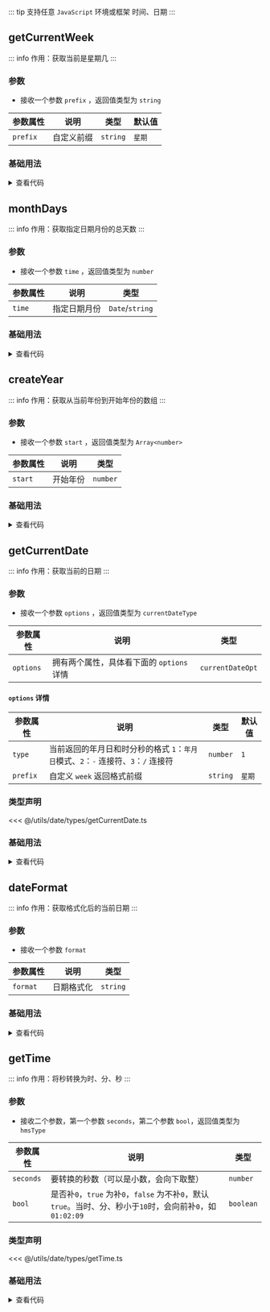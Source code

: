 <script setup>
import { useAddNumInOutlineLabel } from '../../.vitepress/utils/createElement.ts'
useAddNumInOutlineLabel(6)

import getCurrentWeek from './getCurrentWeek.vue'
import monthDays from './monthDays.vue'
import createYear from './createYear.vue'
import getCurrentDate from './getCurrentDate.vue'
import dateFormat from './dateFormat.vue'
import getTime from './getTime.vue'
</script>

<!-- # 时间、日期 -->

::: tip 支持任意 `JavaScript` 环境或框架
时间、日期
:::

<!-- <ClientOnly>
  <description-popover :num="6" :tagNameList="['浏览器','Node']" />
</ClientOnly> -->

## getCurrentWeek

::: info 作用：获取当前是星期几
:::

<!-- <ClientOnly>
  <description :isShowIcon="false" description="获取当前是星期几" />
</ClientOnly> -->

### 参数

- 接收一个参数 `prefix` ，返回值类型为 `string`

| **参数属性** | **说明**   | **类型** | **默认值** |
| ------------ | ---------- | -------- | ---------- |
| `prefix`     | 自定义前缀 | `string` | `星期`     |

### 基础用法

<ClientOnly>
  <getCurrentWeek />
</ClientOnly>
<details>

<summary>查看代码</summary>

<<< @/utils/date/getCurrentWeek.vue

</details>

## monthDays

::: info 作用：获取指定日期月份的总天数
:::

<!-- <ClientOnly>
  <description :isShowIcon="false" description="获取指定日期月份的总天数" />
</ClientOnly> -->

### 参数

- 接收一个参数 `time` ，返回值类型为 `number`

| **参数属性** | **说明**     | **类型**        |
| ------------ | ------------ | --------------- |
| `time`       | 指定日期月份 | `Date`/`string` |

### 基础用法

<ClientOnly>
  <monthDays />
</ClientOnly>
<details>

<summary>查看代码</summary>

<<< @/utils/date/monthDays.vue

</details>

## createYear

::: info 作用：获取从当前年份到开始年份的数组
:::

<!-- <ClientOnly>
  <description :isShowIcon="false" description="获取从当前年份到开始年份的数组" />
</ClientOnly> -->

### 参数

- 接收一个参数 `start` ，返回值类型为 `Array<number>`

| **参数属性** | **说明** | **类型** |
| ------------ | -------- | -------- |
| `start`      | 开始年份 | `number` |

### 基础用法

<ClientOnly>
  <createYear />
</ClientOnly>
<details>

<summary>查看代码</summary>

<<< @/utils/date/createYear.vue

</details>

## getCurrentDate

::: info 作用：获取当前的日期
:::

<!-- <ClientOnly>
  <description :isShowIcon="false" description="获取当前的日期" />
</ClientOnly> -->

### 参数

- 接收一个参数 `options` ，返回值类型为 `currentDateType`

| **参数属性** | **说明**                                  | **类型**         |
| ------------ | ----------------------------------------- | ---------------- |
| `options`    | 拥有两个属性，具体看下面的 `options` 详情 | `currentDateOpt` |

#### `options` 详情

| **参数属性** | **说明**                                                                           | **类型** | **默认值** |
| ------------ | ---------------------------------------------------------------------------------- | -------- | ---------- |
| `type`       | 当前返回的年月日和时分秒的格式 `1`：`年月日`模式、`2`：`-` 连接符、`3`：`/` 连接符 | `number` | `1`        |
| `prefix`     | 自定义 `week` 返回格式前缀                                                         | `string` | `星期`     |

### 类型声明

<<< @/utils/date/types/getCurrentDate.ts

### 基础用法

<ClientOnly>
  <getCurrentDate />
</ClientOnly>
<details>

<summary>查看代码</summary>

<<< @/utils/date/getCurrentDate.vue

</details>

## dateFormat

::: info 作用：获取格式化后的当前日期
:::

<!-- <ClientOnly>
  <description :isShowIcon="false" description="获取格式化后的当前日期" />
</ClientOnly> -->

### 参数

- 接收一个参数 `format`

| **参数属性** | **说明**   | **类型** |
| ------------ | ---------- | -------- |
| `format`     | 日期格式化 | `string` |

### 基础用法

<ClientOnly>
  <dateFormat />
</ClientOnly>
<details>

<summary>查看代码</summary>

<<< @/utils/date/dateFormat.vue

</details>

## getTime

::: info 作用：将秒转换为时、分、秒
:::

<!--
<ClientOnly>
  <description :isShowIcon="false" description="将秒转换为时、分、秒" />
</ClientOnly> -->

### 参数

- 接收二个参数，第一个参数 `seconds`，第二个参数 `bool`，返回值类型为 `hmsType`

| **参数属性** | **说明**                                                                                                    | **类型**  |
| ------------ | ----------------------------------------------------------------------------------------------------------- | --------- |
| `seconds`    | 要转换的秒数（可以是小数，会向下取整）                                                                      | `number`  |
| `bool`       | 是否补`0`，`true` 为补`0`，`false` 为不补`0`，默认`true`。当时、分、秒小于`10`时，会向前补`0`，如`01:02:09` | `boolean` |

### 类型声明

<<< @/utils/date/types/getTime.ts

### 基础用法

<ClientOnly>
  <getTime />
</ClientOnly>
<details>

<summary>查看代码</summary>

<<< @/utils/date/getTime.vue

</details>
